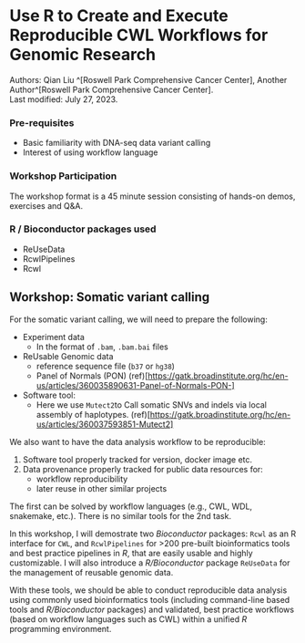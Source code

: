 # Use R to Create and Execute Reproducible CWL Workflows for Genomic Research

Authors:
	Qian Liu ^[Roswell Park Comprehensive Cancer Center],
    Another Author^[Roswell Park Comprehensive Cancer Center].
    <br/>
Last modified: July 27, 2023.

### Pre-requisites

- Basic familiarity with DNA-seq data variant calling 
- Interest of using workflow language 

### Workshop Participation

The workshop format is a 45 minute session consisting of hands-on demos, exercises and Q&A.

### R / Bioconductor packages used
- ReUseData
- RcwlPipelines
- Rcwl

## Workshop: Somatic variant calling

For the somatic variant calling, we will need to prepare the following: 

- Experiment data 
  - In the format of `.bam`, `.bam.bai` files
- ReUsable Genomic data 
  - reference sequence file (`b37` or `hg38`)
  - Panel of Normals (PON) (ref)[https://gatk.broadinstitute.org/hc/en-us/articles/360035890631-Panel-of-Normals-PON-]
- Software tool: 
  - Here we use `Mutect2`to Call somatic SNVs and indels via local assembly of
    haplotypes. (ref)[https://gatk.broadinstitute.org/hc/en-us/articles/360037593851-Mutect2]

We also want to have the data analysis workflow to be reproducible:  

1. Software tool properly tracked for version, docker image etc.
2. Data provenance properly tracked for public data resources for: 
	- workflow reproducibility
	- later reuse in other similar projects

The first can be solved by workflow languages (e.g., CWL, WDL,
snakemake, etc.). There is no similar tools for the 2nd task. 

In this workshop, I will demostrate two _Bioconductor_ packages:
`Rcwl` as an R interface for `CWL`, and `RcwlPipelines` for >200
pre-built bioinformatics tools and best practice pipelines in _R_,
that are easily usable and highly customizable. I will also introduce
a _R/Bioconductor_ package `ReUseData` for the management of reusable
genomic data.

With these tools, we should be able to conduct reproducible data
analysis using commonly used bioinformatics tools (including
command-line based tools and _R/Bioconductor_ packages) and validated,
best practice workflows (based on workflow languages such as CWL)
within a unified _R_ programming environment.


